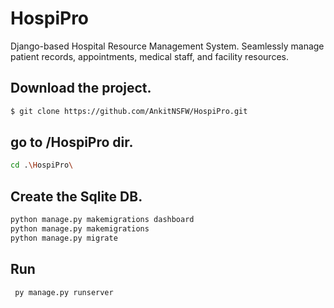 # HospiPro
Django-based Hospital Resource Management System. Seamlessly manage patient records, appointments, medical staff, and facility resources.

## Download the project.
```bash
$ git clone https://github.com/AnkitNSFW/HospiPro.git
```
## go to /HospiPro dir.
```bash
cd .\HospiPro\
```

## Create the Sqlite DB.
```bash
python manage.py makemigrations dashboard
python manage.py makemigrations
python manage.py migrate
```

## Run
```bash
 py manage.py runserver
```

